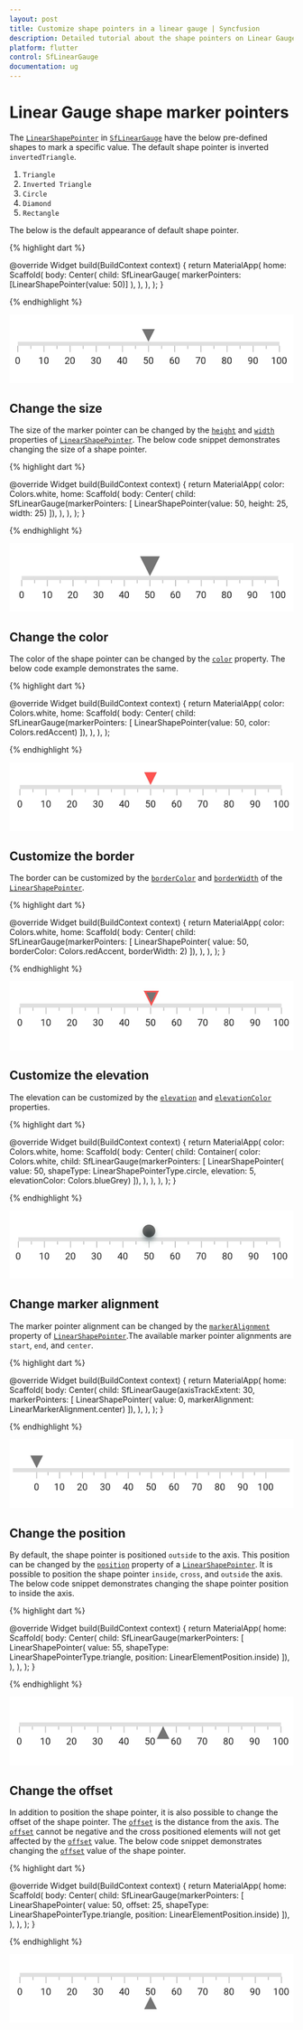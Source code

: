 ```yaml
---
layout: post
title: Customize shape pointers in a linear gauge | Syncfusion
description: Detailed tutorial about the shape pointers on Linear Gauge Flutter widget | Flutter Linear Gauge widget|
platform: flutter
control: SfLinearGauge
documentation: ug
---
```


# Linear Gauge shape marker pointers

The [`LinearShapePointer`](https://pub.dev/documentation/syncfusion_flutter_gauges/latest/gauges/LinearShapePointer-class.html) in [`SfLinearGauge`](https://pub.dev/documentation/syncfusion_flutter_gauges/latest/gauges/SfLinearGauge-class.html) have the below pre-defined shapes to mark a specific value. The default shape pointer is inverted `invertedTriangle`. 

1. `Triangle`
2. `Inverted Triangle`
3. `Circle`
4. `Diamond`
5. `Rectangle`

The below is the default appearance of default shape pointer.

{% highlight dart %} 

 @override
  Widget build(BuildContext context) {
    return MaterialApp(
      home: Scaffold(
        body: Center(
          child: SfLinearGauge(
            markerPointers: [LinearShapePointer(value: 50)]
          ),
        ),
      ),
    );
  }
  
{% endhighlight %}

![Initialize linear gauge for shape pointer](images/shape-pointer/default_shape_pointer.png)

## Change the size

The size of the marker pointer can be changed by the [`height`](https://pub.dev/documentation/syncfusion_flutter_gauges/latest/gauges/LinearShapePointer/height.html) and [`width`](https://pub.dev/documentation/syncfusion_flutter_gauges/latest/gauges/LinearShapePointer/width.html) properties of [`LinearShapePointer`](https://pub.dev/documentation/syncfusion_flutter_gauges/latest/gauges/LinearShapePointer-class.html). The below code snippet demonstrates changing the size of a shape pointer.

{% highlight dart %} 

  @override
  Widget build(BuildContext context) {
    return MaterialApp(
      color: Colors.white,
      home: Scaffold(
        body: Center(
          child: SfLinearGauge(markerPointers: [
            LinearShapePointer(value: 50, height: 25, width: 25)
          ]),
        ),
      ),
    );
  }
  
{% endhighlight %}

![Set size of linear gauge shape pointer](images/shape-pointer/shape_pointer_size.png)

## Change the color

The color of the shape pointer can be changed by the [`color`](https://pub.dev/documentation/syncfusion_flutter_gauges/latest/gauges/LinearShapePointer/color.html) property. The below code example demonstrates the same.

{% highlight dart %} 

 @override
  Widget build(BuildContext context) {
    return MaterialApp(
      color: Colors.white,
      home: Scaffold(
        body: Center(
          child: SfLinearGauge(markerPointers: [
            LinearShapePointer(value: 50, color: Colors.redAccent)
          ]),
        ),
      ),
    );
  
{% endhighlight %}

![Change shape pointer color](images/shape-pointer/shape_pointer_color.png)

## Customize the border

The border can be customized by the [`borderColor`](https://pub.dev/documentation/syncfusion_flutter_gauges/latest/gauges/LinearShapePointer/borderColor.html) and [`borderWidth`](https://pub.dev/documentation/syncfusion_flutter_gauges/latest/gauges/LinearShapePointer/borderWidth.html) of the [`LinearShapePointer`](https://pub.dev/documentation/syncfusion_flutter_gauges/latest/gauges/LinearShapePointer-class.html).

{% highlight dart %} 

  @override
  Widget build(BuildContext context) {
    return MaterialApp(
      color: Colors.white,
      home: Scaffold(
        body: Center(
          child: SfLinearGauge(markerPointers: [
            LinearShapePointer(
                value: 50, borderColor: Colors.redAccent, borderWidth: 2)
          ]),
        ),
      ),
    );
  }
  
{% endhighlight %}

![Customize shape pointer border](images/shape-pointer/shape_border.png)

## Customize the elevation

The elevation can be customized by the [`elevation`](https://pub.dev/documentation/syncfusion_flutter_gauges/latest/gauges/LinearShapePointer/elevation.html) and [`elevationColor`](https://pub.dev/documentation/syncfusion_flutter_gauges/latest/gauges/LinearShapePointer/elevationColor.html) properties.

{% highlight dart %} 

   @override
  Widget build(BuildContext context) {
    return MaterialApp(
      color: Colors.white,
      home: Scaffold(
        body: Center(
          child: Container(
            color: Colors.white,
            child: SfLinearGauge(markerPointers: [
              LinearShapePointer(
                  value: 50,
                  shapeType: LinearShapePointerType.circle,
                  elevation: 5,
                  elevationColor: Colors.blueGrey)
            ]),
          ),
        ),
      ),
    );
  }
  
{% endhighlight %}

![Change shape pointer elevation](images/shape-pointer/pointer_elevation.png)

## Change marker alignment

The marker pointer alignment can be changed by the [`markerAlignment`](https://pub.dev/documentation/syncfusion_flutter_gauges/latest/gauges/LinearShapePointer/markerAlignment.html) property of [`LinearShapePointer`](https://pub.dev/documentation/syncfusion_flutter_gauges/latest/gauges/LinearShapePointer-class.html).The available marker pointer alignments are `start`, `end`, and `center`.

{% highlight dart %} 

 @override
  Widget build(BuildContext context) {
    return MaterialApp(
      home: Scaffold(
        body: Center(
          child: SfLinearGauge(axisTrackExtent: 30, markerPointers: [
            LinearShapePointer(
                value: 0, markerAlignment: LinearMarkerAlignment.center)
          ]),
        ),
      ),
    );
  }
  
{% endhighlight %}

![Change shape pointer alignment](images/shape-pointer/shape_marker_alignment.png)

## Change the position

By default, the shape pointer is positioned `outside` to the axis. This position can be changed by the [`position`](https://pub.dev/documentation/syncfusion_flutter_gauges/latest/gauges/LinearShapePointer/position.html) property of a [`LinearShapePointer`](https://pub.dev/documentation/syncfusion_flutter_gauges/latest/gauges/LinearShapePointer-class.html). It is possible to position the shape pointer `inside`, `cross`, and `outside` the axis. The below code snippet demonstrates changing the shape pointer position to inside the axis.  

{% highlight dart %} 

  @override
  Widget build(BuildContext context) {
    return MaterialApp(
      home: Scaffold(
        body: Center(
          child: SfLinearGauge(markerPointers: [
            LinearShapePointer(
                value: 55,
                shapeType: LinearShapePointerType.triangle,
                position: LinearElementPosition.inside)
          ]),
        ),
      ),
    );
  }
  
{% endhighlight %}

![Change shape pointer position](images/shape-pointer/shape_pointer_position.png)

## Change the offset

In addition to position the shape pointer, it is also possible to change the offset of the shape pointer. The [`offset`](https://pub.dev/documentation/syncfusion_flutter_gauges/latest/gauges/LinearShapePointer/offset.html) is the distance from the axis. The [`offset`](https://pub.dev/documentation/syncfusion_flutter_gauges/latest/gauges/LinearShapePointer/offset.html) cannot be negative and the cross positioned elements will not get affected by the [`offset`](https://pub.dev/documentation/syncfusion_flutter_gauges/latest/gauges/LinearShapePointer/offset.html) value. The below code snippet demonstrates changing the [`offset`](https://pub.dev/documentation/syncfusion_flutter_gauges/latest/gauges/LinearShapePointer/offset.html) value of the shape pointer. 

{% highlight dart %} 

  @override
  Widget build(BuildContext context) {
    return MaterialApp(
      home: Scaffold(
        body: Center(
          child: SfLinearGauge(markerPointers: [
            LinearShapePointer(
                value: 50,
                offset: 25,
                shapeType: LinearShapePointerType.triangle,
                position: LinearElementPosition.inside)
          ]),
        ),
      ),
    );
  }
  
{% endhighlight %}

![Customize linear gauge bar pointer offset](images/shape-pointer/shape_pointer_offset.png)
